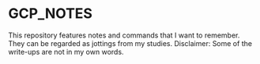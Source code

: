# GCP_NOTES
This repository features notes and commands that I want to remember. They can be regarded as jottings from my studies.  Disclaimer: Some of the  write-ups are not in my own words.
